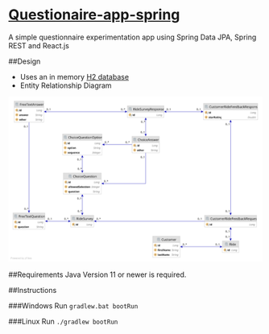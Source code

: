# [Questionaire-app-spring](https://github.com/SpyrosKou/questionaire-app-spring)
A simple questionnaire experimentation app using Spring Data JPA, Spring REST and React.js

##Design
- Uses an in memory [H2 database](http://www.h2database.com/html/main.html)
- Entity Relationship Diagram
  
<img src="https://raw.githubusercontent.com/SpyrosKou/questionaire-app-spring/main/questionaire-app-spring.svg">

##Requirements
Java Version 11 or newer is required.

##Instructions

###Windows
Run `gradlew.bat bootRun`

###Linux
Run `./gradlew bootRun`